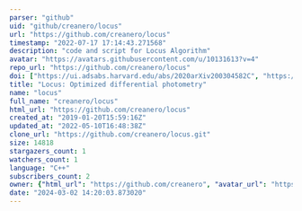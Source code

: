 ```yaml
---
parser: "github"
uid: "github/creanero/locus"
url: "https://github.com/creanero/locus"
timestamp: "2022-07-17 17:14:43.271568"
description: "code and script for Locus Algorithm"
avatar: "https://avatars.githubusercontent.com/u/10131613?v=4"
repo_url: "https://github.com/creanero/locus"
doi: ["https://ui.adsabs.harvard.edu/abs/2020arXiv200304582C", "https://ui.adsabs.harvard.edu/abs/2020ascl.soft04001C/abstract"]
title: "Locus: Optimized differential photometry"
name: "locus"
full_name: "creanero/locus"
html_url: "https://github.com/creanero/locus"
created_at: "2019-01-20T15:59:16Z"
updated_at: "2022-05-10T16:48:38Z"
clone_url: "https://github.com/creanero/locus.git"
size: 14818
stargazers_count: 1
watchers_count: 1
language: "C++"
subscribers_count: 2
owner: {"html_url": "https://github.com/creanero", "avatar_url": "https://avatars.githubusercontent.com/u/10131613?v=4", "login": "creanero", "type": "User"}
date: "2024-03-02 14:20:03.873020"
---
```

